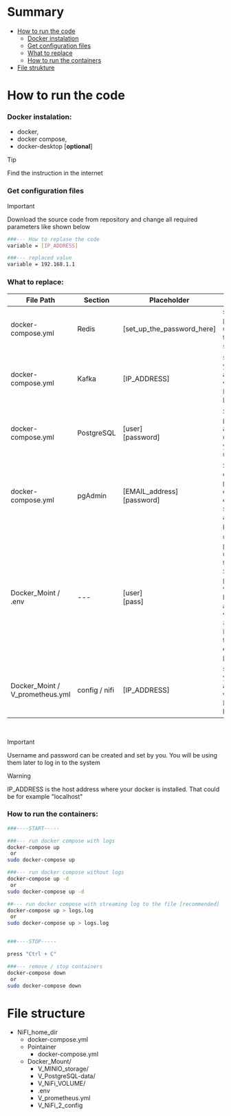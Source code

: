 # Summary

- [How to run the code](#how-to-run-the-code)
    - [Docker instalation](#docker-instalation)
    - [Get configuration files](#get-configuration-files)
    - [What to replace](#what-to-replace)
    - [How to run the containers](#how-to-run-the-containers)
- [File strukture](#file-strukture)


# How to run the code

### Docker instalation:

- docker,
- docker compose,
- docker-desktop \[**optional**\]

> [!TIP]  
> Find the instruction in the internet

### Get configuration files

> [!IMPORTANT]  
> Download the source code from repository and change all required parameters like shown below

```Bash
###--- How to replase the code
variable = [IP_ADDRESS]

###--- replaced value
variable = 192.168.1.1
```

### What to replace:

| File Path | Section | Placeholder | Description |
| --- | --- | --- | --- |
| docker-compose.yml | Redis | [set_up_the_password_here] | set up a password used to log in to redis server |
| docker-compose.yml | Kafka | [IP_ADDRESS] | set up here your IP address you want to use.  <br>Ex: localhost, home VM IP |
| docker-compose.yml | PostgreSQL | [user]  <br>[password] | Set up password and username you want to use to log in |
| docker-compose.yml | pgAdmin | [EMAIL_address]  <br>[password] | Set up an email with proper domain (like example.com, server.loc) and password |
| Docker_Moint / .env | ---  | [user]  <br>[pass] | user and password used to log in to S3 GUI. Set up strong password with smal and large letter and numbers with at least 8 characters. It's required to run the container properly |
| Docker_Moint / V_prometheus.yml | config / nifi | [IP_ADDRESS] | set up here your IP address you want to use.  <br>Ex: localhost, home VM IP |

<br>

> [!IMPORTANT]  
> Username and password can be created and set by you. You will be using them later to log in to the system

> [!WARNING]  
> IP_ADDRESS is the host address where your docker is installed. That could be for example "localhost"   

### How to run the containers:

```Bash
###----START-----

###--- run docker compose with logs 
docker-compose up
 or
sudo docker-compose up

###--- run docker compose without logs 
docker-compose up -d
 or
sudo docker-compose up -d

##--- run docker compose with streaming log to the file [recommended]
docker-compose up > logs.log
 or
sudo docker-compose up > logs.log


###----STOP-----

press "Ctrl + C"

###--- remove / stop containers
docker-compose down
 or
sudo docker-compose down
```

# File structure

- NiFI_home_dir
    - docker-compose.yml
    - Pointainer
        - docker-compose.yml
    - Docker_Mount/
        - V_MINIO_storage/
        - V_PostgreSQL-data/
        - V_NiFi_VOLUME/
        - .env
        - V_prometheus.yml
        - V_NiFi_2_config
